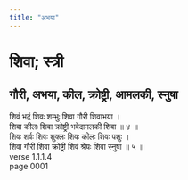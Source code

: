 ```yaml
---
title: "अभया"
---
```


# शिवा; स्त्री
## गौरी, अभया, कील, क्रोष्ट्री, आमलकी, स्नुषा
शिवं भद्रं शिवः शम्भुः शिवा गौरी शिवाभया ।<br />शिवा कीलः शिवा क्रोष्ट्री भवेदामलकी शिवा ॥ ४ ॥<br />शिवः शर्वः शिवः शुक्लः शिवः कीलः शिवः पशुः ।<br />शिवा गौरी शिवा क्रोष्ट्री शिवं श्रेयः शिवा स्नुषा ॥ ५ ॥<br />verse 1.1.1.4<br />page 0001

